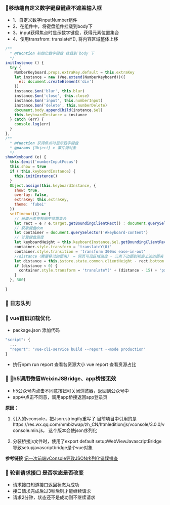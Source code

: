 ### 🍋移动端自定义数字键盘键盘不遮盖输入框
* 1、自定义数字inputNumber组件
* 2、在组件中，将键盘组件挂载到body下
* 3、input获得焦点时显示数字键盘，获得元素位置集合
* 4、使用transfrom: translateY(), 将内容区域整体上移

```js
/**
  * @fucntion 初始化数字键盘 挂载到 body 下
  */
initInstence () {
  try {
    NumberKeyboard.props.extraKey.default = this.extraKey
    let instance = new (Vue.extend(NumberKeyboard))({
      el: document.createElement('div')
    })
    instance.$on('blur', this.blur)
    instance.$on('close', this.close)
    instance.$on('input', this.numberInput)
    instance.$on('delete', this.numberDelete)
    document.body.appendChild(instance.$el)
    this.keyboardInstance = instance
  } catch (err) {
    console.log(err)
  }
},
/**
  * @function 获得焦点时显示数字键盘
  * @params {Object} e 事件源对象
  */
showKeyboard (e) {
  this.$emit('numberInputFocus')
  this.show = true
  if (!this.keyboardInstance) {
    this.initInstence()
  }
  Object.assign(this.keyboardInstance, {
    show: true,
    overlay: false,
    extraKey: this.extraKey,
    theme: 'fubei'
  })
  setTimeout(() => {
    // 获取元素在视图中位置集合
    let rect = e ? e.target.getBoundingClientRect() : document.querySelector('#numberText').getBoundingClientRect()
    // 获取键盘dom
    let container = document.querySelector('#keyboard-content')
    // 计算键盘高度
    let keyboardHeight = this.keyboardInstance.$el.getBoundingClientRect().bottom - this.keyboardInstance.$el.getBoundingClientRect().top
    container.style.transform = 'translateY(0)'
    container.style.transition = 'transform 300ms ease-in-out'
    //distance（需要移动的距离） = 网页可见区域高度 - 元素下边距到视窗上边的距离 - 键盘高度
    let distance = this.$store.state.common.clientHeight - rect.bottom - keyboardHeight
    if (distance < 0) {
      container.style.transform = 'translateY(' + (distance - 15) + 'px)'
    }
  }, 300)
  
}
```

### 🍋 日志队列

### 🍋 vue首屏加载优化
* package.json 添加代码
```js
"script": {
  ...
  "report": "vue-cli-service build --report --mode production"
}

```
* 执行npm run report 查看各资源大小
vue report 查看资源占比


### 🍋 h5调用微信WeixinJSBridge、app桥接无效
* h5公众号内点击不同意按钮可关闭浏览器，返回到公众号中
* app中点击不同意，调用app桥接返回app登录页

**原因：**
1. 引入的vconsole，把Json.stringify重写了
目前项目中引用的是https://res.wx.qq.com/mmbizwap/zh_CN/htmledition/js/vconsole/3.0.0/vconsole.min.js，
这个版本会使json序列化

2. 分装桥接js文件时，使用了export default setupWebViewJavascriptBridge
导致setupjavascriptbridge是个vue对象

**参考链接**
[记一次前端vConsole导致JSON序列化错误排查](https://blog.csdn.net/sz85850597/article/details/86478023)

### 🍋 轮训请求接口 是否状态是否改变
* 请求接口知道接口返回状态为成功
* 接口请求完成后过3秒后则才能继续请求
* 请求2分钟，状态还不是成功则不继续请求

